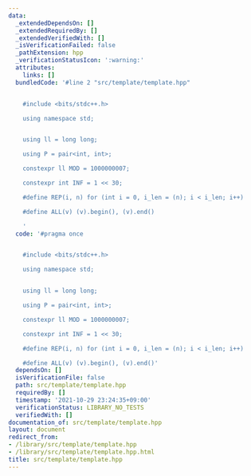 ```yaml
---
data:
  _extendedDependsOn: []
  _extendedRequiredBy: []
  _extendedVerifiedWith: []
  _isVerificationFailed: false
  _pathExtension: hpp
  _verificationStatusIcon: ':warning:'
  attributes:
    links: []
  bundledCode: '#line 2 "src/template/template.hpp"


    #include <bits/stdc++.h>

    using namespace std;


    using ll = long long;

    using P = pair<int, int>;

    constexpr ll MOD = 1000000007;

    constexpr int INF = 1 << 30;

    #define REP(i, n) for (int i = 0, i_len = (n); i < i_len; i++)

    #define ALL(v) (v).begin(), (v).end()

    '
  code: '#pragma once


    #include <bits/stdc++.h>

    using namespace std;


    using ll = long long;

    using P = pair<int, int>;

    constexpr ll MOD = 1000000007;

    constexpr int INF = 1 << 30;

    #define REP(i, n) for (int i = 0, i_len = (n); i < i_len; i++)

    #define ALL(v) (v).begin(), (v).end()'
  dependsOn: []
  isVerificationFile: false
  path: src/template/template.hpp
  requiredBy: []
  timestamp: '2021-10-29 23:24:35+09:00'
  verificationStatus: LIBRARY_NO_TESTS
  verifiedWith: []
documentation_of: src/template/template.hpp
layout: document
redirect_from:
- /library/src/template/template.hpp
- /library/src/template/template.hpp.html
title: src/template/template.hpp
---
```

